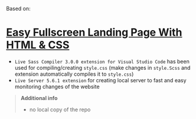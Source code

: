 Based on:

# [Easy Fullscreen Landing Page With HTML & CSS](https://www.youtube.com/watch?v=hVdTQWASliE)

* `Live Sass Compiler 3.0.0 extension for Visual Studio Code` has been used for compiling/creating `style.css` (make changes in `style.Scss` and extension automatically compiles it to `style.css`)
* `Live Server 5.6.1 extension` for creating local server to fast and easy monitoring changes of the website

> **Additional info**
> * no local copy of the repo